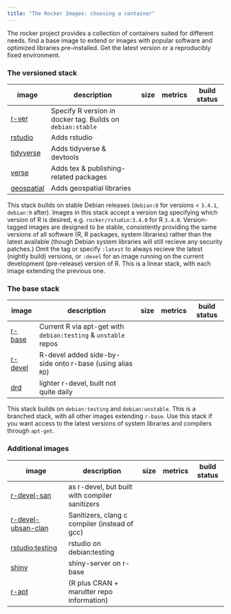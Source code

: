 ```yaml
---
title: "The Rocker Images: choosing a container"
---
```




The rocker project provides a collection of containers suited for different needs. find a base image to extend or images with popular software and optimized libraries pre-installed. Get the latest version or a reproducibly fixed environment.

### The versioned stack


<table class="table table-condensed table-striped">
<thead>
<tr>
<th>image</th>
<th>description</th>
<th>size</th>
<th>metrics</th>
<th>build status</th>
</tr>
</thead>

<tbody>
<tr>
<td><a href="https://hub.docker.com/r/rocker/r-ver">r-ver</a></td>
<td>Specify R version in docker tag. Builds on <code>debian:stable</code></td>
<td><a href="https://microbadger.com/images/rocker/r-ver"><img src="https://images.microbadger.com/badges/image/rocker/r-ver.svg" alt="" /></a></td>
<td><a href="https://hub.docker.com/r/rocker/r-ver"><img src="https://img.shields.io/docker/pulls/rocker/r-ver.svg" alt="" /></a></td>
<td><a href="https://hub.docker.com/r/rocker/r-ver/builds"><img src="https://img.shields.io/docker/automated/rocker/r-ver.svg" alt="" /></a></td>
</tr>

<tr>
<td><a href="https://hub.docker.com/r/rocker/rstudio">rstudio</a></td>
<td>Adds rstudio</td>
<td><a href="https://microbadger.com/"><img src="https://images.microbadger.com/badges/image/rocker/rstudio-stable.svg" alt="" /></a></td>
<td><a href="https://hub.docker.com/r/rocker/rstudio"><img src="https://img.shields.io/docker/pulls/rocker/rstudio.svg" alt="" /></a></td>
<td><a href="https://hub.docker.com/r/rocker/rstudio/builds"><img src="https://img.shields.io/docker/automated/rocker/rstudio.svg" alt="" /></a></td>
</tr>

<tr>
<td><a href="https://hub.docker.com/r/rocker/tidyverse">tidyverse</a></td>
<td>Adds tidyverse &amp; devtools</td>
<td><a href="https://microbadger.com/images/rocker/tidyverse"><img src="https://images.microbadger.com/badges/image/rocker/tidyverse.svg" alt="" /></a></td>
<td><a href="https://hub.docker.com/r/rocker/tidyverse"><img src="https://img.shields.io/docker/pulls/rocker/tidyverse.svg" alt="" /></a></td>
<td><a href="https://hub.docker.com/r/rocker/tidyverse/builds"><img src="https://img.shields.io/docker/automated/rocker/tidyverse.svg" alt="" /></a></td>
</tr>

<tr>
<td><a href="https://hub.docker.com/r/rocker/verse">verse</a></td>
<td>Adds tex &amp; publishing-related packages</td>
<td><a href="https://microbadger.com/images/rocker/verse"><img src="https://images.microbadger.com/badges/image/rocker/verse.svg" alt="" /></a></td>
<td><a href="https://hub.docker.com/r/rocker/verse"><img src="https://img.shields.io/docker/pulls/rocker/verse.svg" alt="" /></a></td>
<td><a href="https://hub.docker.com/r/rocker/verse/builds"><img src="https://img.shields.io/docker/automated/rocker/verse.svg" alt="" /></a></td>
</tr>

<tr>
<td><a href="https://hub.docker.com/r/rocker/geospatial">geospatial</a></td>
<td>Adds geospatial libraries</td>
<td><a href="https://microbadger.com/images/rocker/geospatial"><img src="https://images.microbadger.com/badges/image/rocker/geospatial.svg" alt="" /></a></td>
<td><a href="https://hub.docker.com/r/rocker/geospatial"><img src="https://img.shields.io/docker/pulls/rocker/geospatial.svg" alt="" /></a></td>
<td><a href="https://hub.docker.com/r/rocker/geospatial/builds"><img src="https://img.shields.io/docker/automated/rocker/geospatial.svg" alt="" /></a></td>
</tr>
</tbody>
</table>




This stack builds on stable Debian releases (`debian:8` for versions < `3.4.1`, `debian:9` after). Images in this stack accept a version tag specifying which version of R is desired, e.g. `rocker/rstudio:3.4.0` for R `3.4.0`.  Version-tagged images are designed to be stable, consistently providing the same versions of all software (R, R packages, system libraries) rather than the latest available (though Debian system libraries will still recieve any security patches.)  Omit the tag or specify `:latest` to always recieve the latest (nightly build) versions, or `:devel` for an image running on the current development (pre-release) version of R.  This is a linear stack, with each image extending the previous one.  

### The base stack

<table class="table table-condensed table-striped">
<thead>
<tr>
<th>image</th>
<th>description</th>
<th>size</th>
<th>metrics</th>
<th>build status</th>
</tr>
</thead>

<tbody>
<tr>
<td><a href="https://hub.docker.com/r/_/r-base">r-base</a></td>
<td>Current R via apt-get with <code>debian:testing</code> &amp; <code>unstable</code> repos</td>
<td><a href="https://microbadger.com/images/library/r-base"><img src="https://images.microbadger.com/badges/image/library/r-base.svg" alt="" /></a></td>
<td><a href="https://hub.docker.com/r/library/r-base"><img src="https://img.shields.io/docker/pulls/library/r-base.svg" alt="" /></a></td>
<td><a href="https://hub.docker.com/r/library/r-base/builds"><img src="https://img.shields.io/docker/automated/rocker/r-base.svg" alt="" /></a></td>
</tr>

<tr>
<td><a href="https://hub.docker.com/r/rocker/r-devel">r-devel</a></td>
<td>R-devel added side-by-side onto r-base (using alias <code>RD</code>)</td>
<td><a href="https://microbadger.com/images/rocker/r-devel"><img src="https://images.microbadger.com/badges/image/rocker/r-devel.svg" alt="" /></a></td>
<td><a href="https://hub.docker.com/r/rocker/r-devel"><img src="https://img.shields.io/docker/pulls/rocker/r-devel.svg" alt="" /></a></td>
<td><a href="https://hub.docker.com/r/rocker/r-devel/builds"><img src="https://img.shields.io/docker/automated/rocker/r-devel.svg" alt="" /></a></td>
</tr>

<tr>
<td><a href="https://hub.docker.com/r/rocker/drd">drd</a></td>
<td>lighter r-devel, built not quite daily</td>
<td><a href="https://microbadger.com/images/rocker/drd"><img src="https://images.microbadger.com/badges/image/rocker/drd.svg" alt="" /></a></td>
<td><a href="https://hub.docker.com/r/rocker/drd"><img src="https://img.shields.io/docker/pulls/rocker/drd.svg" alt="" /></a></td>
<td><a href="https://hub.docker.com/r/rocker/drd/builds"><img src="https://img.shields.io/docker/automated/rocker/drd.svg" alt="" /></a></td>
</tr>
</tbody>
</table>


This stack builds on `debian:testing` and `debian:unstable`.  This is a branched stack, with all other images extending `r-base`.  Use this stack if you want access to the latest versions of system libraries and compilers through `apt-get`.

### Additional images 





<table  class="table table-condensed table-striped">
<thead>
<tr>
<th>image</th>
<th>description</th>
<th>size</th>
<th>metrics</th>
<th>build status</th>
</tr>
</thead>

<tbody>
<tr>
<td><a href="https://hub.docker.com/r/rocker/r-devel-san">r-devel-san</a></td>
<td>as r-devel, but built with compiler sanitizers</td>
<td><a href="https://microbadger.com/images/rocker/r-devel-san"><img src="https://images.microbadger.com/badges/image/rocker/r-devel-san.svg" alt="" /></a></td>
<td><a href="https://hub.docker.com/r/rocker/r-devel-san"><img src="https://img.shields.io/docker/pulls/rocker/r-devel-san.svg" alt="" /></a></td>
<td><a href="https://hub.docker.com/r/rocker/r-devel-san/builds"><img src="https://img.shields.io/docker/automated/rocker/r-devel-san.svg" alt="" /></a></td>
</tr>

<tr>
<td><a href="https://hub.docker.com/r/rocker/r-devel-ubsan-clang">r-devel-ubsan-clan</a></td>
<td>Sanitizers, clang c compiler (instead of gcc)</td>
<td><a href="https://microbadger.com/images/rocker/r-devel-ubsan-clang"><img src="https://images.microbadger.com/badges/image/rocker/r-devel-ubsan-clang.svg" alt="" /></a></td>
<td><a href="https://hub.docker.com/r/rocker/r-devel-ubsan-clang"><img src="https://img.shields.io/docker/pulls/rocker/r-devel-ubsan-clang.svg" alt="" /></a></td>
<td><a href="https://hub.docker.com/r/rocker/r-devel-ubsan-clang/builds"><img src="https://img.shields.io/docker/automated/rocker/r-devel-ubsan-clang.svg" alt="" /></a></td>
</tr>

<tr>
<td><a href="https://hub.docker.com/r/rocker/r-devel-san">rstudio:testing</a></td>
<td>rstudio on debian:testing</td>
<td><a href="https://microbadger.com/images/rocker/r-devel-san"><img src="https://images.microbadger.com/badges/image/rocker/r-devel-san.svg" alt="" /></a></td>
<td><a href="https://hub.docker.com/r/rocker/r-devel-san"><img src="https://img.shields.io/docker/pulls/rocker/r-devel-san.svg" alt="" /></a></td>
<td><a href="https://hub.docker.com/r/rocker/r-devel-san/builds"><img src="https://img.shields.io/docker/automated/rocker/r-devel-san.svg" alt="" /></a></td>
</tr>

<tr>
<td><a href="https://hub.docker.com/r/rocker/shiny">shiny</a></td>
<td>shiny-server on r-base</td>
<td><a href="https://microbadger.com/images/rocker/shiny"><img src="https://images.microbadger.com/badges/image/rocker/shiny.svg" alt="" /></a></td>
<td><a href="https://hub.docker.com/r/rocker/shiny"><img src="https://img.shields.io/docker/pulls/rocker/shiny.svg" alt="" /></a></td>
<td><a href="https://hub.docker.com/r/rocker/shiny/builds"><img src="https://img.shields.io/docker/automated/rocker/shiny.svg" alt="" /></a></td>
</tr>

<tr>
<td><a href="https://hub.docker.com/r/rocker/r-apt">r-apt</a></td>
<td>(R plus CRAN + marutter repo information)</td>
<td><a href="https://microbadger.com/images/rocker/r-apt"><img src="https://images.microbadger.com/badges/image/rocker/r-apt.svg" alt="" /></a></td>
<td><a href="https://hub.docker.com/r/rocker/r-apt"><img src="https://img.shields.io/docker/pulls/rocker/r-apt.svg" alt="" /></a></td>
<td><a href="https://hub.docker.com/r/rocker/r-apt/builds"><img src="https://img.shields.io/docker/automated/rocker/r-apt.svg" alt="" /></a></td>
</tr>
</tbody>
</table>

